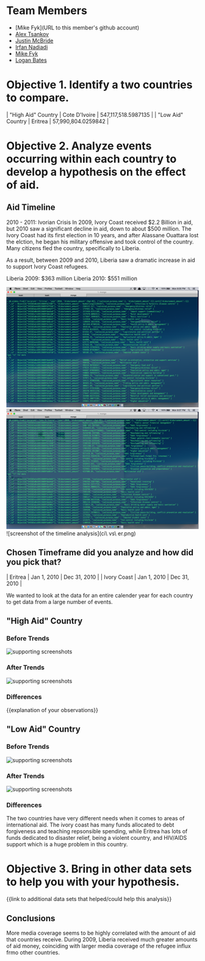 # Team Members

* [Mike Fyk](URL to this member's github account)
* [Alex Tsankov](https://github.com/antsankov/)
* [Justin McBride](http://github.com/dare599z)
* [Irfan Nadiadi](http://github.com/irfann1)
* [Mike Fyk](http://github.com/thefyk)
* [Logan Bates](http://github.com/loganbates)


# Objective 1. Identify a two countries to compare.

| "High Aid" Country | Cote D'Ivoire | 547,117,518.5987135 |
| "Low Aid" Country | Eritrea | 57,990,804.0259842 |


# Objective 2. Analyze events occurring within each country to develop a hypothesis on the effect of aid.

## Aid Timeline

2010 - 2011: Ivorian Crisis
In 2009, Ivory Coast received $2.2 Billion in aid, but 2010 saw a significant decline in aid, down to about $500 million. The Ivory Coast had its first election in 10 years, and after Alassane Ouattara lost the elction, he began his military offensive and took control of the country. Many citizens fled the country, specifically to Liberia.

As a result, between 2009 and 2010, Liberia saw a dramatic increase in aid to support Ivory Coast refugees. 

Liberia 2009: $363 million
Liberia 2010: $551 million

![screenshot of the timeline analysis](queryEritrea.png?raw=true) 
![screenshot of the timeline analysis](ivoryCoastQuery.png?raw=true) 
![screenshot of the timeline analysis](ci\ vs\ er.png)

## Chosen Timeframe did you analyze and how did you pick that?

| Eritrea | Jan 1, 2010 | Dec 31, 2010 |
| Ivory Coast | Jan 1, 2010 | Dec 31, 2010 |

We wanted to look at the data for an entire calender year for each country to get data from a large number of events.


## "High Aid" Country

### Before Trends

![supporting screenshots](image.png?raw=true) 

### After Trends

![supporting screenshots](image.png?raw=true) 

### Differences

{{explanation of your observations}}


## "Low Aid" Country

### Before Trends

![supporting screenshots](image.png?raw=true) 

### After Trends

![supporting screenshots](image.png?raw=true) 

### Differences

The two countries have very different needs when it comes to areas of international aid. The ivory coast has many funds allocated to debt forgiveness and teaching repsonsible spending, while Eritrea has lots of funds dedicated to disaster relief, being a violent country, and HIV/AIDS support which is a huge problem in this country.


# Objective 3. Bring in other data sets to help you with your hypothesis.

{{link to additional data sets that helped/could help this analysis}}


## Conclusions

More media coverage seems to be highly correlated with the amount of aid that countries receive. During 2009, Liberia received much greater amounts of aid money, coinciding with larger media coverage of the refugee influx frmo other countries.